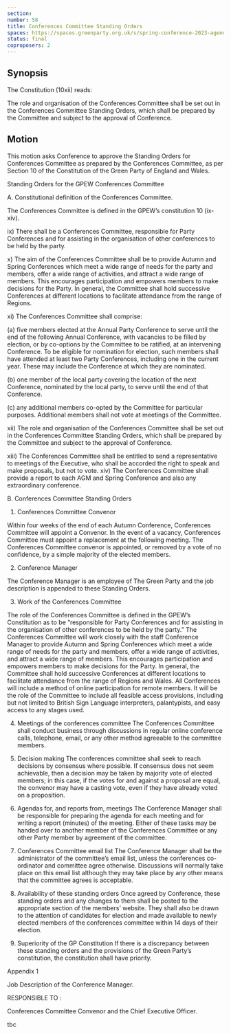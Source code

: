 ```yaml
---
section:
number: 58
title: Conferences Committee Standing Orders
spaces: https://spaces.greenparty.org.uk/s/spring-conference-2023-agenda-forum/?contentId=120320
status: final
coproposers: 2
---
```

## Synopsis
The Constitution (10xii) reads:

The role and organisation of the Conferences Committee shall be set out in the Conferences Committee Standing Orders, which shall be prepared by the Committee and subject to the approval of Conference.

## Motion
This motion asks Conference to approve the Standing Orders for Conferences Committee as prepared by the Conferences Committee, as per Section 10 of the Constitution of the Green Party of England and Wales.

Standing Orders for the GPEW Conferences Committee

A. Constitutional definition of the Conferences Committee.

The Conferences Committee is defined in the GPEW’s constitution 10 (ix-xiv).

ix) There shall be a Conferences Committee, responsible for Party Conferences and for assisting in
the organisation of other conferences to be held by the party.

x) The aim of the Conferences Committee shall be to provide Autumn and Spring Conferences
which meet a wide range of needs for the party and members, offer a wide range of activities,
and attract a wide range of members. This encourages participation and empowers members
to make decisions for the Party. In general, the Committee shall hold successive Conferences at
different locations to facilitate attendance from the range of Regions.

xi) The Conferences Committee shall comprise:

(a) five members elected at the Annual Party Conference to serve until the end of the following
Annual Conference, with vacancies to be filled by election, or by co-options by the Committee
to be ratified, at an intervening Conference. To be eligible for nomination for election, such
members shall have attended at least two Party Conferences, including one in the current year.
These may include the Conference at which they are nominated.

(b) one member of the local party covering the location of the next Conference, nominated by
the local party, to serve until the end of that Conference.

(c) any additional members co-opted by the Committee for particular purposes. Additional
members shall not vote at meetings of the Committee.

xii) The role and organisation of the Conferences Committee shall be set out in the Conferences
Committee Standing Orders, which shall be prepared by the Committee and subject to the
approval of Conference.

xiii) The Conferences Committee shall be entitled to send a representative to meetings of the
Executive, who shall be accorded the right to speak and make proposals, but not to vote.
xiv) The Conferences Committee shall provide a report to each AGM and Spring Conference and
also any extraordinary conference.

B. Conferences Committee Standing Orders

1. Conferences Committee Convenor

Within four weeks of the end of each Autumn Conference, Conferences Committee will appoint a Convenor.
In the event of a vacancy, Conferences Committee must appoint a replacement at the following meeting.
The Conferences Committee convenor is appointed, or removed by a vote of no confidence, by a simple
majority of the elected members.

2. Conference Manager

The Conference Manager is an employee of The Green Party and the job description is appended to these
Standing Orders.

3. Work of the Conferences Committee

The role of the Conferences Committee is defined in the GPEW’s Constitution as to be “responsible for
Party Conferences and for assisting in the organisation of other conferences to be held by the party.” The Conferences Committee will work closely with the staff Conference Manager to provide Autumn and Spring Conferences which meet a wide range of needs for the party and members, offer a wide range of activities, and attract a wide range of members. This encourages participation and empowers members to make decisions for the Party. In general, the Committee shall hold successive Conferences at different locations to facilitate attendance from the range of Regions and Wales. All Conferences will include a method of online participation for remote members. It will be the role of the Committee to include all feasible access provisions, including but not limited to British Sign Language interpreters, palantypists, and easy access to any stages used.

4. Meetings of the conferences committee
The Conferences Committee shall conduct business through discussions in regular online conference calls,
telephone, email, or any other method agreeable to the committee members.

5. Decision making
The conferences committee shall seek to reach decisions by consensus where possible. If consensus does
not seem achievable, then a decision may be taken by majority vote of elected members; in this case, if the votes for and against a proposal are equal, the convenor may have a casting vote, even if they have already voted on a proposition.

6. Agendas for, and reports from, meetings
The Conference Manager shall be responsible for preparing the agenda for each meeting and for writing a
report (minutes) of the meeting. Either of these tasks may be handed over to another member of the
Conferences Committee or any other Party member by agreement of the committee.

8. Conferences Committee email list
The Conference Manager shall be the administrator of the committee’s email list, unless the conferences
co-ordinator and committee agree otherwise. Discussions will normally take place on this email list
although they may take place by any other means that the committee agrees is acceptable.

9. Availability of these standing orders
Once agreed by Conference, these standing orders and any changes to them shall be posted to the
appropriate section of the members’ website. They shall also be drawn to the attention of candidates for election and made available to newly elected members of the conferences committee within 14 days of
their election.

10. Superiority of the GP Constitution
If there is a discrepancy between these standing orders and the provisions of the Green Party’s constitution, the constitution shall have priority.

Appendix 1

Job Description of the Conference Manager.

RESPONSIBLE TO :

Conferences Committee Convenor and the Chief Executive Officer.

tbc
